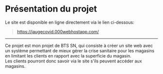 # Présentation du projet

Le site est disponible en ligne directement via le lien ci-dessous:
> https://jaugecovid.000webhostapp.com/


***

Ce projet est mon projet de BTS SN, qui consiste à créer un site web avec un système permettant de mieux gérer la crise sanitaire pour les magasins en limitant les clients en rapport avec la superficie du magasin.  
Les clients pourront donc savoir via le site s'ils peuvent accéder aux magasins.
